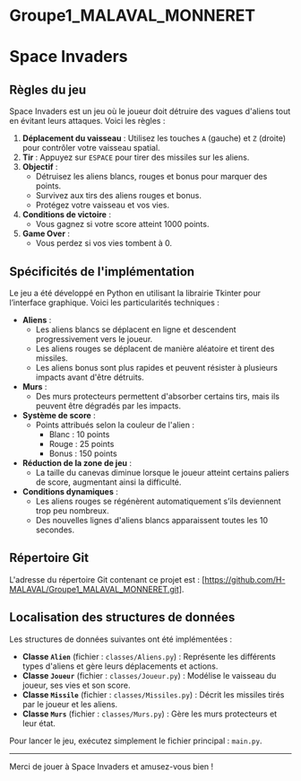 # Groupe1_MALAVAL_MONNERET

# Space Invaders

## Règles du jeu

Space Invaders est un jeu où le joueur doit détruire des vagues d'aliens tout en évitant leurs attaques. Voici les règles :

1. **Déplacement du vaisseau** : Utilisez les touches `A` (gauche) et `Z` (droite) pour contrôler votre vaisseau spatial.
2. **Tir** : Appuyez sur `ESPACE` pour tirer des missiles sur les aliens.
3. **Objectif** :
    - Détruisez les aliens blancs, rouges et bonus pour marquer des points.
    - Survivez aux tirs des aliens rouges et bonus.
    - Protégez votre vaisseau et vos vies.
4. **Conditions de victoire** :
    - Vous gagnez si votre score atteint 1000 points.
5. **Game Over** :
    - Vous perdez si vos vies tombent à 0.

## Spécificités de l'implémentation

Le jeu a été développé en Python en utilisant la librairie Tkinter pour l’interface graphique. Voici les particularités techniques :

- **Aliens** :
  - Les aliens blancs se déplacent en ligne et descendent progressivement vers le joueur.
  - Les aliens rouges se déplacent de manière aléatoire et tirent des missiles.
  - Les aliens bonus sont plus rapides et peuvent résister à plusieurs impacts avant d'être détruits.
- **Murs** :
  - Des murs protecteurs permettent d'absorber certains tirs, mais ils peuvent être dégradés par les impacts.
- **Système de score** :
  - Points attribués selon la couleur de l'alien :
    - Blanc : 10 points
    - Rouge : 25 points
    - Bonus : 150 points
- **Réduction de la zone de jeu** :
  - La taille du canevas diminue lorsque le joueur atteint certains paliers de score, augmentant ainsi la difficulté.
- **Conditions dynamiques** :
  - Les aliens rouges se régénèrent automatiquement s’ils deviennent trop peu nombreux.
  - Des nouvelles lignes d'aliens blancs apparaissent toutes les 10 secondes.

## Répertoire Git

L'adresse du répertoire Git contenant ce projet est :
[https://github.com/H-MALAVAL/Groupe1_MALAVAL_MONNERET.git].

## Localisation des structures de données

Les structures de données suivantes ont été implémentées :

- **Classe `Alien`** (fichier : `classes/Aliens.py`) : Représente les différents types d'aliens et gère leurs déplacements et actions.
- **Classe `Joueur`** (fichier : `classes/Joueur.py`) : Modélise le vaisseau du joueur, ses vies et son score.
- **Classe `Missile`** (fichier : `classes/Missiles.py`) : Décrit les missiles tirés par le joueur et les aliens.
- **Classe `Murs`** (fichier : `classes/Murs.py`) : Gère les murs protecteurs et leur état.

Pour lancer le jeu, exécutez simplement le fichier principal : `main.py`.

---

Merci de jouer à Space Invaders et amusez-vous bien !

